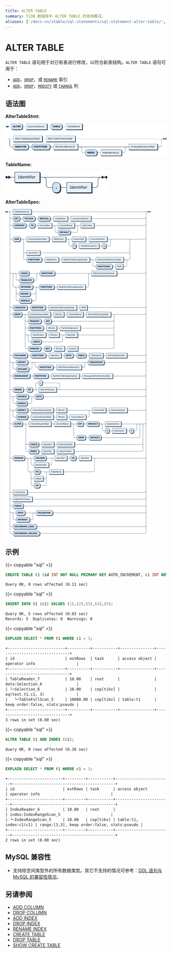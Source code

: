 ```yaml
---
title: ALTER TABLE
summary: TiDB 数据库中 ALTER TABLE 的使用概况。
aliases: ['/docs-cn/stable/sql-statements/sql-statement-alter-table/','/docs-cn/v4.0/sql-statements/sql-statement-alter-table/','/docs-cn/stable/reference/sql/statements/alter-table/']
---
```


# ALTER TABLE

`ALTER TABLE` 语句用于对已有表进行修改，以符合新表结构。`ALTER TABLE` 语句可用于：

* [`ADD`](/sql-statements/sql-statement-add-index.md)，[`DROP`](/sql-statements/sql-statement-drop-index.md)，或 [`RENAME`](/sql-statements/sql-statement-rename-index.md) 索引
* [`ADD`](/sql-statements/sql-statement-add-column.md)，[`DROP`](/sql-statements/sql-statement-drop-column.md)，[`MODIFY`](/sql-statements/sql-statement-modify-column.md) 或 [`CHANGE`](/sql-statements/sql-statement-change-column.md) 列

## 语法图

**AlterTableStmt:**

![AlterTableStmt](/media/sqlgram/AlterTableStmt.png)

**TableName:**

![TableName](/media/sqlgram/TableName.png)

**AlterTableSpec:**

![AlterTableSpec](/media/sqlgram/AlterTableSpec.png)

## 示例

{{< copyable "sql" >}}

```sql
CREATE TABLE t1 (id INT NOT NULL PRIMARY KEY AUTO_INCREMENT, c1 INT NOT NULL);
```

```
Query OK, 0 rows affected (0.11 sec)
```

{{< copyable "sql" >}}

```sql
INSERT INTO t1 (c1) VALUES (1),(2),(3),(4),(5);
```

```
Query OK, 5 rows affected (0.03 sec)
Records: 5  Duplicates: 0  Warnings: 0
```

{{< copyable "sql" >}}

```sql
EXPLAIN SELECT * FROM t1 WHERE c1 = 3;
```

```
+-------------------------+----------+-----------+---------------+--------------------------------+
| id                      | estRows  | task      | access object | operator info                  |
+-------------------------+----------+-----------+---------------+--------------------------------+
| TableReader_7           | 10.00    | root      |               | data:Selection_6               |
| └─Selection_6           | 10.00    | cop[tikv] |               | eq(test.t1.c1, 3)              |
|   └─TableFullScan_5     | 10000.00 | cop[tikv] | table:t1      | keep order:false, stats:pseudo |
+-------------------------+----------+-----------+---------------+--------------------------------+
3 rows in set (0.00 sec)
```

{{< copyable "sql" >}}

```sql
ALTER TABLE t1 ADD INDEX (c1);
```

```
Query OK, 0 rows affected (0.30 sec)
```

{{< copyable "sql" >}}

```sql
EXPLAIN SELECT * FROM t1 WHERE c1 = 3;
```

```
+------------------------+---------+-----------+------------------------+---------------------------------------------+
| id                     | estRows | task      | access object          | operator info                               |
+------------------------+---------+-----------+------------------------+---------------------------------------------+
| IndexReader_6          | 10.00   | root      |                        | index:IndexRangeScan_5                      |
| └─IndexRangeScan_5     | 10.00   | cop[tikv] | table:t1, index:c1(c1) | range:[3,3], keep order:false, stats:pseudo |
+------------------------+---------+-----------+------------------------+---------------------------------------------+
2 rows in set (0.00 sec)
```

## MySQL 兼容性

* 支持除空间类型外的所有数据类型。其它不支持的情况可参考：[DDL 语句与 MySQL 的兼容性情况](/mysql-compatibility.md#ddl-的限制)。

## 另请参阅

* [ADD COLUMN](/sql-statements/sql-statement-add-column.md)
* [DROP COLUMN](/sql-statements/sql-statement-drop-column.md)
* [ADD INDEX](/sql-statements/sql-statement-add-index.md)
* [DROP INDEX](/sql-statements/sql-statement-drop-index.md)
* [RENAME INDEX](/sql-statements/sql-statement-rename-index.md)
* [CREATE TABLE](/sql-statements/sql-statement-create-table.md)
* [DROP TABLE](/sql-statements/sql-statement-drop-table.md)
* [SHOW CREATE TABLE](/sql-statements/sql-statement-show-create-table.md)
